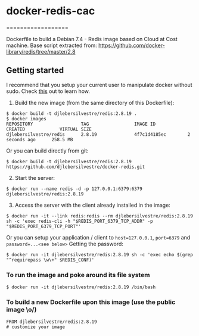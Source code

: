 # docker-redis-cac
==================

Dockerfile to build a Debian 7.4 - Redis image based on
Cloud at Cost machine. Base script extracted from:
https://github.com/docker-library/redis/tree/master/2.8

Getting started
---------------

I recommend that you setup your current user to manipulate docker without sudo.
Check [this](http://askubuntu.com/questions/477551/how-can-i-use-docker-without-sudo) out to learn how.

1. Build the new image (from the same directory of this Dockerfile):
```
$ docker build -t djlebersilvestre/redis:2.8.19 .
$ docker images
REPOSITORY                  TAG                 IMAGE ID            CREATED             VIRTUAL SIZE
djlebersilvestre/redis      2.8.19              4f7c1d4185ec        2  seconds ago      258.5 MB

```
Or you can build directly from git:
```
$ docker build -t djlebersilvestre/redis:2.8.19 https://github.com/djlebersilvestre/docker-redis.git
```

2. Start the server:
```
$ docker run --name redis -d -p 127.0.0.1:6379:6379 djlebersilvestre/redis:2.8.19
```

3. Access the server with the client already installed in the image:
```
$ docker run -it --link redis:redis --rm djlebersilvestre/redis:2.8.19 sh -c 'exec redis-cli -h "$REDIS_PORT_6379_TCP_ADDR" -p "$REDIS_PORT_6379_TCP_PORT"'
```
Or you can setup your application / client to `host=127.0.0.1`,  `port=6379` and `password=...<see below>`
Getting the password:
```
$ docker run -it djlebersilvestre/redis:2.8.19 sh -c 'exec echo $(grep "^requirepass \w\+" $REDIS_CONF)'
```

### To run the image and poke around its file system
```
$ docker run -it djlebersilvestre/redis:2.8.19 /bin/bash
```

### To build a new Dockerfile upon this image (use the public image \o/)
```
FROM djlebersilvestre/redis:2.8.19
# customize your image
```
